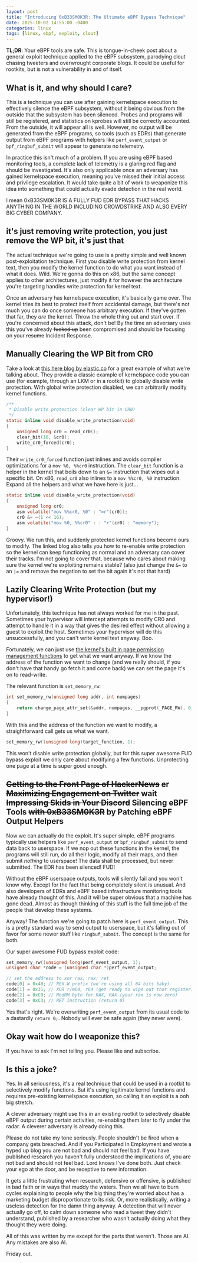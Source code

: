 ```yaml
---
layout: post
title: "Introducing 0xB33SM0K3R: The Ultimate eBPF Bypass Technique"
date: 2025-10-02 14:55:00 -0400
categories: linux
tags: [linux, ebpf, exploit, clout]
---
```


**TL;DR**: Your eBPF tools are safe. This is tongue-in-cheek post about a
general exploit technique applied to the eBPF subsystem, parodying clout chasing
tweeters and overwrought corporate blogs. It could be useful for rootkits, but
is not a vulnerability in and of itself.

## What is it, and why should I care?

This is a technique you can use after gaining kernelspace execution to
effectively silence the eBPF subsystem, without it being obvious from the
outside that the subsystem has been silenced. Probes and programs will still be
registered, and statistics on kprobes will still be correctly accounted. From
the outside, it will appear all is well. However, no output will be generated
from the eBPF programs, so tools (such as EDRs) that generate output from eBPF
programs with helpers like `perf_event_output` or `bpf_ringbuf_submit` will
appear to generate no telemetry.

In practice this isn't much of a problem. If you are using eBPF based monitoring
tools, a complete lack of telemetry is a glaring red flag and should be
investigated. It's also only applicable once an adversary has gained kernelspace
execution, meaning you've missed their initial access and privilege escalation.
It would take quite a bit of work to weaponize this idea into something that
could actually evade detection in the real world.

I mean 0xB33SM0K3R IS A FULLY FUD EDR BYPASS THAT HACKS ANYTHING IN THE WORLD
INCLUDING CROWDSTRIKE AND ALSO EVERY BIG CYBER COMPANY.

## it's just removing write protection, you just remove the WP bit, it's just that

The actual technique we're going to use is a pretty simple and well known
post-exploitation technique. First you disable write protection from kernel
text, then you modify the kernel function to do what you want instead of what it
does. Wild. We're gonna do this on x86, but the same concept applies to other
architectures, just modify it for however the architecture you're targeting
handles write protection for kernel text.

Once an adversary has kernelspace execution, it's basically game over. The
kernel tries its best to protect itself from accidental damage, but there's not
much you can do once someone has arbitrary execution. If they've gotten that
far, they _are_ the kernel. Throw the whole thing out and start over. If you're
concerned about this attack, don't be! By the time an adversary uses this you've
already ~~fucked up~~ been compromised and should be focusing on your ~~resume~~
Incident Response.

## Manually Clearing the WP Bit from CR0

Take a look at [this here blog by
elastic.co](https://www.elastic.co/security-labs/flipswitch-linux-rootkit) for a
great example of what we're talking about. They provide a classic example of
kernelspace code you can use (for example, through an LKM or in a rootkit) to
globally disable write protection. With global write protection disabled, we can
arbitrarily modify kernel functions.

```c
/**
 * Disable write protection (clear WP bit in CR0)
 */
static inline void disable_write_protection(void)
{
    unsigned long cr0 = read_cr0();
    clear_bit(16, &cr0);
    write_cr0_forced(cr0);
}
```

Their `write_cr0_forced` function just inlines and avoids compiler optimizations
for a `mov %0, %%cr0` instruction. The `clear_bit` function is a helper in the
kernel that boils down to an `&=` instruction that wipes out a specific bit. On
x86, `read_cr0` also inlines to a `mov %%cr0, %0` instruction. Expand all the
helpers and what we have here is just...

```c
static inline void disable_write_protection(void)
{
    unsigned long cr0;
    asm volatile("mov %%cr0, %0" : "=r"(cr0));
    cr0 &= ~(1 << 16);
    asm volatile("mov %0, %%cr0" : : "r"(cr0) : "memory");
}
```

Groovy. We run this, and suddenly protected kernel functions become ours to
modify. The linked blog also tells you how to re-enable write protection so the
kernel can keep functioning as normal and an adversary can cover their tracks.
I'm not going to cover that, because who cares about making sure the kernel
we're exploiting remains stable? (also just change the `&=` to an `|=` and
remove the negation to set the bit again it's not that hard)

## Lazily Clearing Write Protection (but my hypervisor!)

Unfortunately, this technique has not always worked for me in the past.
Sometimes your hypervisor will intercept attempts to modify CR0 and attempt to
handle it in a way that gives the desired effect without allowing a guest to
exploit the host. Sometimes your hypervisor will do this unsuccessfully, and you
can't write kernel text anyway. Boo.

Fortunately, we can just use [the kernel's built in page permission management
functions](https://elixir.bootlin.com/linux/v6.17/source/arch/x86/mm/pat/set_memory.c#L2337)
to get what we want anyway. If we know the address of the function we want to
change (and we really should, if you don't have that handy go fetch it and come
back) we can set the page it's on to read-write.

The relevant function is `set_memory_rw`:

```c
int set_memory_rw(unsigned long addr, int numpages)
{
	return change_page_attr_set(&addr, numpages, __pgprot(_PAGE_RW), 0);
}
```

With this and the address of the function we want to modify, a straightforward
call gets us what we want.

```c
set_memory_rw((unsigned long)target_function, 1);
```

This won't disable write protection globally, but for this super awesome FUD
bypass exploit we only care about modifying a few functions. Unprotecting one
page at a time is super good enough.

## ~~Getting to the Front Page of HackerNews~~ er ~~Maximizing Engagement on Twitter~~ wait ~~Impressing Skids in Your Discord~~ Silencing eBPF Tools ~~with 0xB33SM0K3R~~ by Patching eBPF Output Helpers

Now we can actually do the exploit. It's super simple. eBPF programs typically
use helpers like `perf_event_output` or `bpf_ringbuf_submit` to send data back
to userspace. If we nop out these functions in the kernel, the programs will
still run, do all their logic, modify all their maps, and then submit _nothing_
to userspace! The data shall be processed, but never submitted. The EDR has been
silenced! FUD!

Without the eBPF userspace outputs, tools will silently fail and you won't know
why. Except for the fact that being completely silent is unusual. And also
developers of EDRs and eBPF based infrastructure monitoring tools have already
thought of this. And it will be super obvious that a machine has gone dead.
Almost as though thinking of this stuff is the full time job of the people that
develop these systems.

Anyway! The function we're going to patch here is `perf_event_output`. This is a
pretty standard way to send output to userspace, but it's falling out of favor
for some newer stuff like `ringbuf_submit`. The concept is the same for both.

Our super awesome FUD bypass exploit code:

```c
set_memory_rw((unsigned long)perf_event_output, 1);
unsigned char *code = (unsigned char *)perf_event_output;

// set the address to xor rax, rax; ret
code[0] = 0x48; // REX.W prefix (we're using all 64 bits baby)
code[1] = 0x31; // XOR r/m64, r64 (get ready to wipe out that register)
code[2] = 0xC0; // ModRM byte for RAX, RAX (your rax is now zero)
code[3] = 0xC3; // RET instruction (return 0)
```

Yes that's right. We're overwriting `perf_event_output` from its usual code to a
dastardly `return 0;`. Nobody will ever be safe again (they never were).

## Okay wait how do I weaponize this?

If you have to ask I'm not telling you. Please like and subscribe.

## Is this a joke?

Yes. In all seriousness, it's a real technique that could be used in a rootkit
to selectively modify functions. But it's using legitimate kernel functions and
requires pre-existing kernelspace execution, so calling it an exploit is a ooh
big stretch.

A clever adversary might use this in an existing rootkit to selectively disable
eBPF output during certain activities, re-enabling them later to fly under the
radar. A cleverer adversary is already doing this.

Please do not take my tone seriously. People shouldn't be fired when a company
gets breached. And if you Participated In Employment and wrote a hyped up blog
you are not bad and should not feel bad. If you have published research you
haven't fully understood the implications of, you are not bad and should not
feel bad. Lord knows I've done both. Just check your ego at the door, and be
receptive to new information.

It gets a little frustrating when research, defensive or offensive, is
published in bad faith or in ways that muddy the waters. Then we all have to
burn cycles explaining to people why the big thing they're worried about has a
marketing budget disproportionate to its risk. Or, more realistically, writing a
useless detection for the damn thing anyway. A detection that will never
actually go off, to calm down someone who read a tweet they didn't understand,
published by a researcher who wasn't actually doing what they thought they were
doing.

All of this was written by me except for the parts that weren't. Those are AI.
Any mistakes are also AI.

Friday out.